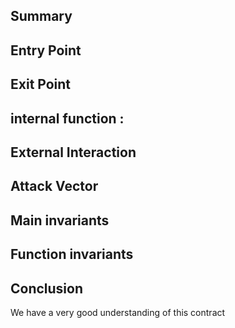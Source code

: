 ## Summary

## Entry Point


## Exit Point 


## internal function :

## External Interaction 


## Attack Vector

## Main invariants



## Function invariants 


## Conclusion 
We have a very good understanding of this contract
